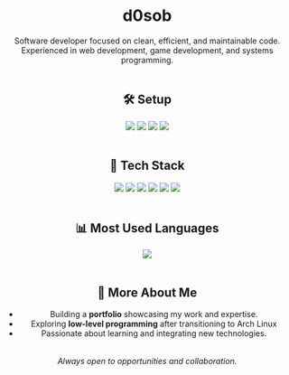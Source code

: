 <h1 align="center">d0sob</h1>  
<p align="center">
  Software developer focused on clean, efficient, and maintainable code.  
  Experienced in web development, game development, and systems programming.  
</p>

<p align="center">
  <img src="https://user-images.githubusercontent.com/20955511/199138068-0a7b7b75-ba1f-42db-8136-95c3c40c98b2.gif" width="100%" height="4">
</p>

<h2 align="center">🛠️ Setup</h2>  
<p align="center">
  <img src="https://img.shields.io/badge/-Arch_Linux-1793D1?logo=arch-linux&logoColor=white&style=flat"/>
  <img src="https://img.shields.io/badge/-dwl-67FFFF?style=flat"/>
  <img src="https://img.shields.io/badge/-Neovim-57A143?logo=neovim&logoColor=white&style=flat"/>
  <img src="https://img.shields.io/badge/Windows%2011-%230079d5.svg?style=flat"/>
</p>  

<p align="center">
  <img src="https://user-images.githubusercontent.com/20955511/199138068-0a7b7b75-ba1f-42db-8136-95c3c40c98b2.gif" width="100%" height="4">
</p>

<h2 align="center">🚀 Tech Stack</h2>  

<p align="center">
  <img src="https://img.shields.io/badge/-C-00599C?logo=c&logoColor=white&style=flat"/>
  <img src="https://img.shields.io/badge/-C++-00599C?logo=c%2B%2B&logoColor=white&style=flat"/>
  <img src="https://img.shields.io/badge/-Rust-DEA584?logo=rust&logoColor=white&style=flat"/>
  <img src="https://img.shields.io/badge/-Python-3776AB?logo=python&logoColor=white&style=flat"/>
  <img src="https://img.shields.io/badge/-JavaScript-F7DF1E?logo=javascript&logoColor=black&style=flat"/>
  <img src="https://img.shields.io/badge/-TypeScript-3178C6?logo=typescript&logoColor=white&style=flat"/>
</p>

<p align="center">
  <img src="https://user-images.githubusercontent.com/20955511/199138068-0a7b7b75-ba1f-42db-8136-95c3c40c98b2.gif" width="100%" height="4">
</p>

<h2 align="center">📊 Most Used Languages</h2>  
<p align="center">
  <img src="https://github-readme-stats.vercel.app/api/top-langs?username=d0sob&show_icons=true&locale=en&layout=compact&theme=dark&hide_border=true"/>
</p>

<p align="center">
  <img src="https://user-images.githubusercontent.com/20955511/199138068-0a7b7b75-ba1f-42db-8136-95c3c40c98b2.gif" width="100%" height="4">
</p>

<h2 align="center">🔹 More About Me</h2>  
<ul align="center">
  <li>Building a <strong>portfolio</strong> showcasing my work and expertise.</li>  
  <li>Exploring <strong>low-level programming</strong> after transitioning to Arch Linux</li>  
  <li>Passionate about learning and integrating new technologies.</li>  
</ul>  

<p align="center">
  <img src="https://user-images.githubusercontent.com/20955511/199138068-0a7b7b75-ba1f-42db-8136-95c3c40c98b2.gif" width="100%" height="4">
</p>

<p align="center">
  <i>Always open to opportunities and collaboration.</i>
</p>

